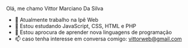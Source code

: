 Olá, me chamo Vittor Marciano Da Silva


- 🔭 Atualmente trabalho na Ipê Web
- 🌱 Estou estudando JavaScript, CSS, HTML e PHP
- 🤔 Estou aprocura de aprender nova linguagens de programação 
- 📫 caso tenha interesse em conversa comigo: vittorweb@gmail.com

